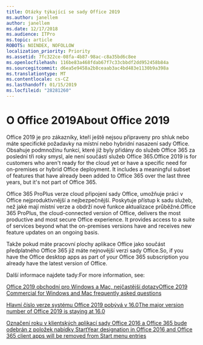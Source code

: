 ```yaml
---
title: Otázky týkající se sady Office 2019
ms.author: janellem
author: janellem
ms.date: 12/17/2018
ms.audience: ITPro
ms.topic: article
ROBOTS: NOINDEX, NOFOLLOW
localization_priority: Priority
ms.assetid: 7fc322ce-08fa-4b87-98ac-c8a35bd6c8ee
ms.openlocfilehash: 116be83a468fdab67f7c33cbbdf2dd952458b84a
ms.sourcegitcommit: d6ea5e9458a2b8ceaab3ac4bd483e1130b9a398a
ms.translationtype: MT
ms.contentlocale: cs-CZ
ms.lasthandoff: 01/15/2019
ms.locfileid: "28281260"
---
```

# <a name="about-office-2019"></a><span data-ttu-id="4a699-102">O Office 2019</span><span class="sxs-lookup"><span data-stu-id="4a699-102">About Office 2019</span></span>

<span data-ttu-id="4a699-p101">Office 2019 je pro zákazníky, kteří ještě nejsou připraveny pro shluk nebo máte specifické požadavky na místní nebo hybridní nasazení sady Office. Obsahuje podmnožinu funkcí, které již byly přidány do služeb Office 365 za poslední tři roky smysl, ale není součástí služeb Office 365.</span><span class="sxs-lookup"><span data-stu-id="4a699-p101">Office 2019 is for customers who aren't ready for the cloud yet or have a specific need for on-premises or hybrid Office deployment. It includes a meaningful subset of features that have already been added to Office 365 over the last three years, but it's not part of Office 365.</span></span>
  
<span data-ttu-id="4a699-p102">Office 365 ProPlus verze cloud připojení sady Office, umožňuje práci v Office nejproduktivnější a nejbezpečnější. Poskytuje přístup k sadu služeb, než jaké mají místní verze a obdrží nové funkce aktualizace průběžné.</span><span class="sxs-lookup"><span data-stu-id="4a699-p102">Office 365 ProPlus, the cloud-connected version of Office, delivers the most productive and most secure Office experience. It provides access to a suite of services beyond what the on-premises versions have and receives new feature updates on an ongoing basis.</span></span>
  
<span data-ttu-id="4a699-107">Takže pokud máte pracovní plochy aplikace Office jako součást předplatného Office 365 již máte nejnovější verzi sady Office.</span><span class="sxs-lookup"><span data-stu-id="4a699-107">So, if you have the Office desktop apps as part of your Office 365 subscription you already have the latest version of Office.</span></span>
  
<span data-ttu-id="4a699-108">Další informace najdete tady:</span><span class="sxs-lookup"><span data-stu-id="4a699-108">For more information, see:</span></span>
  
[<span data-ttu-id="4a699-109">Office 2019 obchodní pro Windows a Mac, nejčastější dotazy</span><span class="sxs-lookup"><span data-stu-id="4a699-109">Office 2019 Commercial for Windows and Mac frequently asked questions</span></span>](https://support.microsoft.com/help/4133312)
  
[<span data-ttu-id="4a699-110">Hlavní číslo verze systému Office 2019 pobývá v 16.0</span><span class="sxs-lookup"><span data-stu-id="4a699-110">The major version number of Office 2019 is staying at 16.0</span></span>](https://docs.microsoft.com/deployoffice/office2019/overview)
  
[<span data-ttu-id="4a699-111">Označení roku v klientských aplikací sady Office 2016 a Office 365 bude odebrán z položek nabídky Start</span><span class="sxs-lookup"><span data-stu-id="4a699-111">Year designation in Office 2016 and Office 365 client apps will be removed from Start menu entries</span></span>](https://support.office.com/article/8fe5e052-76d2-49de-af30-2e84ed3da907.aspx)
  

